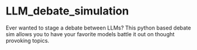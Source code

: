 # LLM_debate_simulation
Ever wanted to stage a debate between LLMs? This python based debate sim allows you to have your favorite models battle it out on thought provoking topics.
